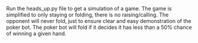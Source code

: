 Run the heads_up.py file to get a simulation of a game.
The game is simplified to only staying or folding, there is no raising/calling.
The opponent will never fold, just to ensure clear and easy demonstration of the poker bot.
The poker bot will fold if it decides it has less than a 50% chance of winning a given hand.